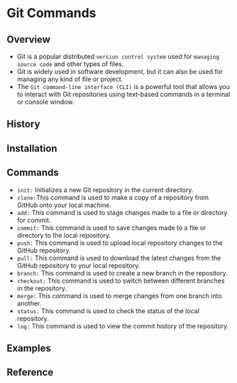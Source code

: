 # Git Commands

## Overview
- Git is a popular distributed `version control system` used for `managing source code` and other types of files. 
- Git is widely used in software development, but it can also be used for managing any kind of file or project.
- The `Git command-line interface (CLI)` is a powerful tool that allows you to interact with Git repositories using text-based commands in a terminal or console window. 

## History

## Installation

## Commands
- `init:` Initializes a new Git repository in the current directory.
- `clone:`This command is used to make a copy of a repository from GitHub onto your local machine.
- `add:` This command is used to stage changes made to a file or directory for commit.
- `commit:` This command is used to save changes made to a file or directory to the local repository.
- `push:` This command is used to upload local repository changes to the GitHub repository.
- `pull:` This command is used to download the latest changes from the GitHub repository to your local repository.
- `branch:` This command is used to create a new branch in the repository.
- `checkout:` This command is used to switch between different branches in the repository.
- `merge:` This command is used to merge changes from one branch into another.
- `status:` This command is used to check the status of the local repository.
- `log:` This command is used to view the commit history of the repository.

## Examples

## Reference
